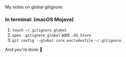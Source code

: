 My notes on global gitignore <!--more-->
### In terminal: (macOS Mojave)

1. `touch ~/.gitignore_global`
2. `open .gitignore_global` add: `.DS_Store`
3. `git config --global core.excludesfile ~/.gitignore`

And you're done 🎉
